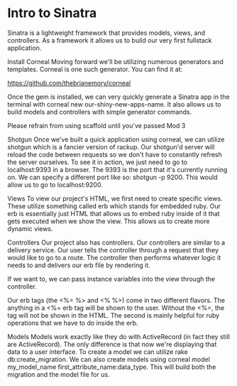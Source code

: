 # Intro to Sinatra

Sinatra is a lightweight framework that provides models, views, and controllers. As a framework it allows us to build our very first fullstack application.

Install Corneal
Moving forward we'll be utilizing numerous generators and templates. Corneal is one such generator. You can find it at:

https://github.com/thebrianemory/corneal

Once the gem is installed, we can very quickly generate a Sinatra app in the terminal with corneal new our-shiny-new-apps-name. It also allows us to build models and controllers with simple generator commands.

Please refrain from using scaffold until you've passed Mod 3

Shotgun
Once we've built a quick application using corneal, we can utilize shotgun which is a fancier version of rackup. Our shotgun'd server will reload the code between requests so we don't have to constantly refresh the server ourselves. To see it in action, we just need to go to localhost:9393 in a browser. The 9393 is the port that it's currently running on. We can specify a different port like so: shotgun -p 9200. This would allow us to go to localhost:9200.

Views
To view our project's HTML, we first need to create specific views. These utilize something called erb which stands for embedded ruby. Our erb is essentially just HTML that allows us to embed ruby inside of it that gets executed when we show the view. This allows us to create more dynamic views.

Controllers
Our project also has controllers. Our controllers are similar to a delivery service. Our user tells the controller through a request that they would like to go to a route. The controller then performs whatever logic it needs to and delivers our erb file by rendering it.

If we want to, we can pass instance variables into the view through the controller.

Our erb tags (the <%= %> and <% %>) come in two different flavors. The anything in a <%= erb tag will be shown to the user. Without the <%=, the tag will not be shown in the HTML. The second is mainly helpful for ruby operations that we have to do inside the erb.

Models
Models work exactly like they do with ActiveRecord (in fact they still are ActiveRecord). The only difference is that now we're displaying that data to a user interface. To create a model we can utilize rake db:create_migration. We can also create models using corneal model my_model_name first_attribute_name:data_type. This will build both the migration and the model file for us.
